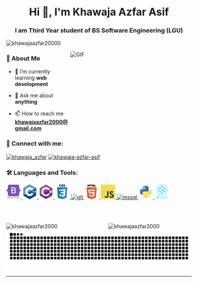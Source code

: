 <h1 align="center">Hi 👋, I'm Khawaja Azfar Asif</h1>
<h3 align="center">I am Third Year student of BS Software Engineering (LGU)</h3>

<p align="left"> <img src="https://komarev.com/ghpvc/?username=khawajaazfar2000&color=brightgreen&style=flat-square&label=PROFILE+VIEWS" alt="khawajaazfar20000" /> </p>

  <img align="right" alt="GIF" src="https://github.com/abhisheknaiidu/abhisheknaiidu/blob/master/code.gif?raw=true" width="330" height="220" />

 <h3>🚀 About Me </h3>
 
- 🌱 I’m currently learning **web development**

- 💬 Ask me about **anything**

- 📫 How to reach me **khawajaazfar2000@gmail.com**

<h3 align="left">🔗 Connect with me:</h3>
<p align="left">
<a href="https://twitter.com/khawaja_azfar" target="blank"><img align="center" src="https://raw.githubusercontent.com/rahuldkjain/github-profile-readme-generator/master/src/images/icons/Social/twitter.svg" alt="khawaja_azfar" height="30" width="40" /></a>
<a href="https://www.linkedin.com/in/khawaja-azfar-asif" target="blank"><img align="center" src="https://raw.githubusercontent.com/rahuldkjain/github-profile-readme-generator/master/src/images/icons/Social/linked-in-alt.svg" alt="khawaja-azfar-asif" height="30" width="40" /></a>
</p>

<h3 align="left">🛠️ Languages and Tools:</h3>

<p align="left"> <!-- <a href="https://developer.android.com" target="_blank" rel="noreferrer"> <img src="https://raw.githubusercontent.com/devicons/devicon/master/icons/android/android-original-wordmark.svg" alt="android" width="40" height="40"/> </a> --> <a href="https://getbootstrap.com" target="_blank" rel="noreferrer"> <img src="https://raw.githubusercontent.com/devicons/devicon/master/icons/bootstrap/bootstrap-plain-wordmark.svg" alt="bootstrap" width="40" height="40"/> </a> <a href="https://www.w3schools.com/cpp/" target="_blank" rel="noreferrer"> <img src="https://raw.githubusercontent.com/devicons/devicon/master/icons/cplusplus/cplusplus-original.svg" alt="cplusplus" width="40" height="40"/> </a> <a href="https://www.w3schools.com/cs/" target="_blank" rel="noreferrer"> <img src="https://raw.githubusercontent.com/devicons/devicon/master/icons/csharp/csharp-original.svg" alt="csharp" width="40" height="40"/> </a> <a href="https://www.w3schools.com/css/" target="_blank" rel="noreferrer"> <img src="https://raw.githubusercontent.com/devicons/devicon/master/icons/css3/css3-original-wordmark.svg" alt="css3" width="40" height="40"/> </a> <!--<a href="https://dotnet.microsoft.com/" target="_blank" rel="noreferrer"> <img src="https://raw.githubusercontent.com/devicons/devicon/master/icons/dot-net/dot-net-original-wordmark.svg" alt="dotnet" width="40" height="40"/> </a>--> <a href="https://git-scm.com/" target="_blank" rel="noreferrer"> <img src="https://www.vectorlogo.zone/logos/git-scm/git-scm-icon.svg" alt="git" width="40" height="40"/> </a> <a href="https://www.w3.org/html/" target="_blank" rel="noreferrer"> <img src="https://raw.githubusercontent.com/devicons/devicon/master/icons/html5/html5-original-wordmark.svg" alt="html5" width="40" height="40"/> </a> <a href="https://developer.mozilla.org/en-US/docs/Web/JavaScript" target="_blank" rel="noreferrer"> <img src="https://raw.githubusercontent.com/devicons/devicon/master/icons/javascript/javascript-original.svg" alt="javascript" width="40" height="40"/> </a>
  <a href="https://www.microsoft.com/en-us/sql-server" target="_blank" rel="noreferrer"> <img src="https://www.svgrepo.com/show/303229/microsoft-sql-server-logo.svg" alt="mssql" width="40" height="40"/> </a> <!--<a href="https://opencv.org/" target="_blank" rel="noreferrer"> <img src="https://www.vectorlogo.zone/logos/opencv/opencv-icon.svg" alt="opencv" width="40" height="40"/> </a>--> <a href="https://www.python.org" target="_blank" rel="noreferrer"> <img src="https://raw.githubusercontent.com/devicons/devicon/master/icons/python/python-original.svg" alt="python" width="40" height="40"/> </a> <a href="https://reactjs.org/" target="_blank" rel="noreferrer"> <img src="https://raw.githubusercontent.com/devicons/devicon/master/icons/react/react-original-wordmark.svg" alt="react" width="40" height="40"/> </a> </p>

<br/><br/>

<img align="left" src="https://github-readme-stats.vercel.app/api?username=khawajaazfar2000&show_icons=true&locale=en&theme=light" width="45%" alt="khawajaazfar2000" />
<img align="right" src="https://github-readme-streak-stats.herokuapp.com/?user=khawajaazfar2000&theme=light" width="45%" alt="khawajaazfar2000" />
<!--<img align="right" src="https://github-readme-stats.vercel.app/api/top-langs/?username=khawajaazfar2000&theme=dark&include_all_commits=false&count_private=false&layout=compact"47%" alt="khawajaazfar2000" />-->


![Snake animation](https://github.com/s-shemmee/s-shemmee/blob/output/github-contribution-grid-snake.svg)

---
